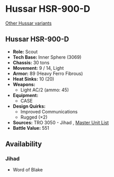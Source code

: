 # Hussar HSR-900-D 

[Other Hussar variants](../hussar.md) 

## Hussar HSR-900-D 

- **Role:** Scout 
- **Tech Base:** Inner Sphere (3069) 
- **Chassis:** 30 tons 
- **Movement:** 9 / 14, Light 
- **Armor:** 89 (Heavy Ferro Fibrous) 
- **Heat Sinks:** 10 (20) 
- **Weapons:** 
  - Light AC/2 (ammo: 45) 
- **Equipment:** 
  - CASE 
- **Design Quirks:** 
  - Improved Communications 
  - Rugged (×2) 
- **Sources:** TRO 3050 - Jihad , [Master Unit List](http://masterunitlist.info/Unit/Details/1591/hussar-hsr-900-d) 
- **Battle Value:** 551 

## Availability 

### Jihad 

- Word of Blake 

